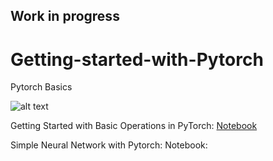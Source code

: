 ## Work in progress

# Getting-started-with-Pytorch
Pytorch Basics

![alt text](https://analyticsindiamag.com/wp-content/uploads/2019/11/PyTorch.png)

Getting Started with Basic Operations in PyTorch: 
[Notebook](https://github.com/Kaif10/Getting-started-with-Pytorch/blob/main/Pytorch_Basics.ipynb)


Simple Neural Network with Pytorch: Notebook:


